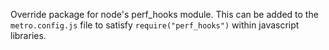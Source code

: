 Override package for node's perf_hooks module. This can be added to the `metro.config.js` file to satisfy `require("perf_hooks")` within javascript libraries.
